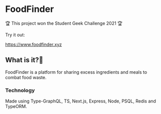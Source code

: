 # FoodFinder

🏆 This project won the Student Geek Challenge 2021 🏆

Try it out:

<a href = "https://www.foodfinder.xyz" target="_blank">https://www.foodfinder.xyz</a>

## What is it?🤔

FoodFinder is a platform for sharing excess ingredients and meals to combat food waste.

### Technology

Made using Type-GraphQL, TS, Next.js, Express, Node, PSQL, Redis and TypeORM.
